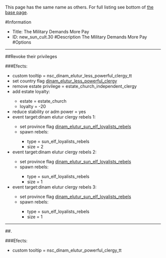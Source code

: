 This page has the same name as others. For full listing see bottom of [the base page](the_military_demands_more.md).

#Information
 - Title: The Military Demands More Pay
 - ID: new_sun_cult.30
#Description
The Military Demands More Pay
#Options

___
##Revoke their privileges

###Efects:<ul><li>custom tooltip = nsc_dinam_elutur_less_powerful_clergy_tt</li><li>set country flag [dinam_elutur_less_powerful_clergy](../flags/dinam_elutur_less_powerful_clergy.md)</li><li>remove estate privilege = estate_church_independent_clergy</li><li>add estate loyalty:</li><ul><li>estate = estate_church</li><li>loyalty = -20</li></ul><li>reduce stability or adm power = yes</li><li>event target:dinam elutur clergy rebels 1:</li><ul><li>set province flag [dinam_elutur_sun_elf_loyalists_rebels](../flags/dinam_elutur_sun_elf_loyalists_rebels.md)</li><li>spawn rebels:</li><ul><li>type = sun_elf_loyalists_rebels</li><li>size = 2</li></ul></ul><li>event target:dinam elutur clergy rebels 2:</li><ul><li>set province flag [dinam_elutur_sun_elf_loyalists_rebels](../flags/dinam_elutur_sun_elf_loyalists_rebels.md)</li><li>spawn rebels:</li><ul><li>type = sun_elf_loyalists_rebels</li><li>size = 1</li></ul></ul><li>event target:dinam elutur clergy rebels 3:</li><ul><li>set province flag [dinam_elutur_sun_elf_loyalists_rebels](../flags/dinam_elutur_sun_elf_loyalists_rebels.md)</li><li>spawn rebels:</li><ul><li>type = sun_elf_loyalists_rebels</li><li>size = 1</li></ul></ul></ul>

___
##.

###Efects:<ul><li>custom tooltip = nsc_dinam_elutur_powerful_clergy_tt</li></ul>
